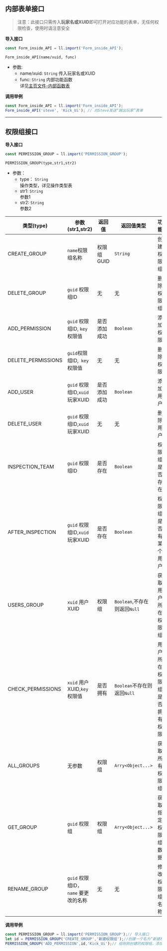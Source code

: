 ## 内部表单接口   
> 注意：此接口只需传入**玩家名或XUID**即可打开对应功能的表单，无任何权限检查，使用时请注意安全

**导入接口**
```javascript
const Form_inside_API = ll.import('Form_inside_API');
```

`Form_inside_API(name/xuid, func)`
- 参数:
    - name/xuid: `String`
    传入玩家名或XUID
    - func: `String`
    内部功能函数    
    详见[主页文件-内部函数表](./md/Main.md)

**调用举例**
```javascript
const Form_inside_API = ll.import('Form_inside_API');
Form_inside_API('steve', 'Kick_Ui'); // 向Steve发送“踢出玩家”表单
```

***

## 权限组接口

**导入接口**
```javascript
const PERMISSION_GROUP = ll.import('PERMISSION_GROUP');
```

`PERMISSION_GROUP(type,str1,str2)`
- 参数：   
    - type： `String`   
    操作类型，详见操作类型表   
    - str1: `String`  
    参数1
    - str2: `String`  
    参数2

|类型(type)|参数(str1,str2)|返回值|返回值类型|功能|
|--|--|--|--|--|
|CREATE_GROUP|`name`权限组名称|权限组GUID|`String`|创建权限组|
|DELETE_GROUP|`guid` 权限组ID|无|无|删除权限组|
|ADD_PERMISSION|`guid` 权限组ID, `key` 权限值|是否添加成功|`Boolean`|添加权限|
|DELETE_PERMISSIONS|`guid`权限组ID,` key` 权限值|无|无|删除权限|
|ADD_USER|`guid` 权限组ID,`xuid` 玩家XUID|是否添加成功|`Boolean`|添加用户|
|DELETE_USER|`guid` 权限组ID,`xuid` 玩家XUID|无|无|删除用户|
|INSPECTION_TEAM|`guid` 权限组ID|是否存在|`Boolean`|权限组是否存在|
|AFTER_INSPECTION|`guid` 权限组ID,`xuid` 玩家XUID|是否存在|`Boolean`|权限组是否有某个用户|
|USERS_GROUP|`xuid` 用户XUID|权限组|`Boolean`,不存在则返回`Null`|获取用户所在权限组|
|CHECK_PERMISSIONS|`xuid` 用户XUID,`key` 权限值|是否拥有|`Boolean`不存在则返回`Null`|用户所在权限组是否拥有权限|
|ALL_GROUPS|无参数|权限组|`Arry<Object...>`|获取所有权限组|
|GET_GROUP|`guid` 权限组|权限组|`Arry<Object...>`|获取指定权限组数据|
|RENAME_GROUP|`guid` 权限组ID，`name` 要更改的名称|无|无|修改权限组名称|

**调用举例**
```javascript
const PERMISSION_GROUP = ll.import('PERMISSION_GROUP');// 导入接口
let id = PERMISSION_GROUP('CREATE_GROUP','新建权限组');//创建一个名为“新建权限组”的权限组,并获取GUID
PERMISSION_GROUP('ADD_PERMISSION',id,'Kick_Ui');// 给刚刚创建的权限组，添加“踢出玩家”的权限
```